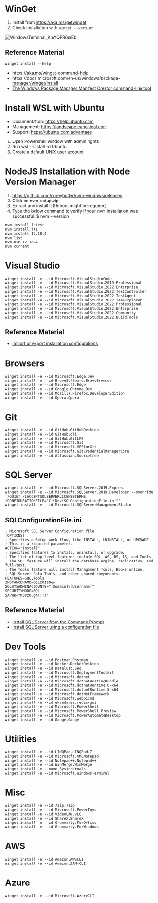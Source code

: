 # WinGet

1. Install from https://aka.ms/getwinget
2. Check installation with ```winget --version```

![WindowsTerminal_KmYQFR6mEb](https://user-images.githubusercontent.com/5598150/165411040-9037b37d-9c4b-4d2d-b93b-799a6e57e860.gif)

## Reference Material
```winget install --help```
- https://aka.ms/winget-command-help
- https://docs.microsoft.com/en-us/windows/package-manager/winget/install
- [The Windows Package Manager Manifest Creator command-line tool ](https://github.com/microsoft/winget-create)

# Install WSL with Ubuntu
- Documentation: https://help.ubuntu.com
- Management: https://landscape.canonical.com
- Support: https://ubuntu.com/advantage

1. Open Powershell window with admin rights
2. Run wsl --install -d Ubuntu
3. Create a default UNIX user account

# NodeJS Installation with Node Version Manager

1. https://github.com/coreybutler/nvm-windows/releases
2. Click on nvm-setup.zip
3. Extract and install it (Reboot might be required)
4. Type the below command to verify if your nvm installation was successful. $ nvm --version

```
nvm install latest
nvm install lts
nvm install 12.18.4
nvm list
nvm use 12.18.4
nvm current
```

# Visual Studio
```
winget install -e --id Microsoft.VisualStudioCode
winget install -e --id Microsoft.VisualStudio.2019.Professional
winget install -e --id Microsoft.VisualStudio.2022.Enterprise
winget install -e --id Microsoft.VisualStudio.2022.TestController
winget install -e --id Microsoft.VisualStudio.2022.TestAgent
winget install -e --id Microsoft.VisualStudio.2022.TeamExplorer
winget install -e --id Microsoft.VisualStudio.2022.Professional
winget install -e --id Microsoft.VisualStudio.2022.Enterprise
winget install -e --id Microsoft.VisualStudio.2022.Community
winget install -e --id Microsoft.VisualStudio.2022.BuildTools
```

## Reference Material

- [Import or export installation configurations](https://docs.microsoft.com/en-us/visualstudio/install/import-export-installation-configurations)

# Browsers
```
winget install -e --id Microsoft.Edge.Dev
winget install -e --id BraveSoftware.BraveBrowser
winget install -e --id Microsoft.Edge
winget install -e --id Google.Chrome.Dev
winget install -e --id Mozilla.Firefox.DeveloperEdition
winget install -e --id Opera.Opera
```

# Git
```
winget install -e --id GitHub.GitHubDesktop
winget install -e --id GitHub.cli
winget install -e --id GitHub.GitLFS
winget install -e --id Microsoft.Git
winget install -e --id Microsoft.VFSforGit
winget install -e --id Microsoft.GitCredentialManagerCore
winget install -e --id Atlassian.Sourcetree
```

# SQL Server
```
winget install -e --id Microsoft.SQLServer.2019.Express
winget install -e --id Microsoft.SQLServer.2019.Developer --override '/QUIET /IACCEPTSQLSERVERLICENSETERMS /CONFIGURATIONFILE="C:\Dev\SQLConfigurationFile.ini"'
winget install -e --id Microsoft.SQLServerManagementStudio
```

## SQLConfigurationFile.ini
```
; Microsoft SQL Server Configuration file  
[OPTIONS]  
; Specifies a Setup work flow, like INSTALL, UNINSTALL, or UPGRADE.  
; This is a required parameter.  
ACTION="Install"  
; Specifies features to install, uninstall, or upgrade.  
; The list of top-level features include SQL, AS, RS, IS, and Tools.  
; The SQL feature will install the database engine, replication, and full-text.  
; The Tools feature will install Management Tools, Books online,   
; SQL Server Data Tools, and other shared components.  
FEATURES=SQL,Tools
INSTANCENAME=SQL2019Dev
SQLSYSADMINACCOUNTS="[Domain]\[Username]"
SECURITYMODE=SQL
SAPWD="M3rz0ug4!!!!"
```

## Reference Material
- [Install SQL Server from the Command Prompt](https://docs.microsoft.com/en-us/sql/database-engine/install-windows/install-sql-server-from-the-command-prompt)
- [Install SQL Server using a configuration file](https://docs.microsoft.com/en-us/sql/database-engine/install-windows/install-sql-server-using-a-configuration-file)

# Dev Tools
```
winget install -e --id Postman.Postman
winget install -e --id Docker.DockerDesktop
winget install -e --id Datalust.Seq
winget install -e --id Microsoft.DeploymentToolkit
winget install -e --id Microsoft.dotnet
winget install -e --id Microsoft.dotnetHostingBundle
winget install -e --id Microsoft.dotnetRuntime.6-x64
winget install -e --id Microsoft.dotnetRuntime.5-x64
winget install -e --id Microsoft.dotNetFramework
winget install -e --id Microsoft.webpicmd
winget install -e --id ekvedaras.redis-gui
winget install -e --id Microsoft.PowerShell
winget install -e --id Microsoft.PowerShell.Preview
winget install -e --id Microsoft.PowerAutomateDesktop
winget install -e --id Gauge.Gauge
```

# Utilities
```
winget install -e --id LINQPad.LINQPad.7
winget install -e --id Microsoft.XMLNotepad
winget install -e --id Notepad++.Notepad++
winget install -e --id WinMerge.WinMerge
winget install -e --name Sysinternals
winget install -e --id Microsoft.WindowsTerminal
```

# Misc
```
winget install -e --id 7zip.7zip
winget install -e --id Microsoft.PowerToys
winget install -e --id VideoLAN.VLC
winget install -e --id ShareX.ShareX
winget install -e --id Grammarly.ForOffice
winget install -e --id Grammarly.ForWindows
```

# AWS
```
winget install -e --id Amazon.AWSCLI
winget install -e --id Amazon.SAM-CLI
```

# Azure
```
winget install -e --id Microsoft.AzureCLI
```
